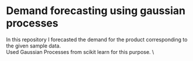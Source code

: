 # Demand forecasting using gaussian processes
In this repository I forecasted the demand for the product corresponding to the given sample data. \
Used Gaussian Processes from scikit learn for this purpose. \